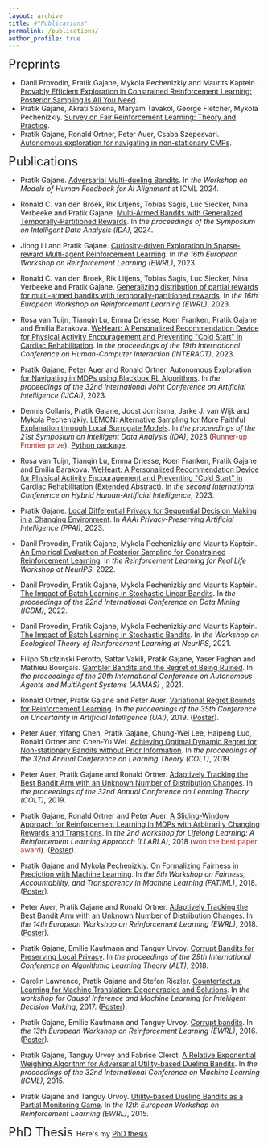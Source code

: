 ```yaml
---
layout: archive
title: #"Publications"
permalink: /publications/
author_profile: true
---
```


<font size = 5> Preprints </font>
* Danil Provodin, Pratik Gajane, Mykola Pechenizkiy and Maurits Kaptein. [Provably Efficient Exploration in Constrained Reinforcement Learning: Posterior Sampling Is All You Need](https://arxiv.org/abs/2309.15737).
* Pratik Gajane, Akrati Saxena, Maryam Tavakol, George Fletcher, Mykola Pechenizkiy. [Survey on Fair Reinforcement Learning: Theory and Practice](https://arxiv.org/abs/2205.10032).
* Pratik Gajane, Ronald Ortner, Peter Auer, Csaba Szepesvari. [Autonomous exploration for navigating in non-stationary CMPs](https://arxiv.org/abs/1910.08446v1).

<font size = 5> Publications </font>
* Pratik Gajane. [Adversarial Multi-dueling Bandits](https://arxiv.org/abs/2406.12475). In <i> the Workshop on Models of Human Feedback for AI Alignment </i> at ICML 2024.

* Ronald C. van den Broek, Rik Litjens, Tobias Sagis, Luc Siecker, Nina Verbeeke and Pratik Gajane. [Multi-Armed Bandits with Generalized Temporally-Partitioned Rewards](https://link.springer.com/chapter/10.1007/978-3-031-58547-0_4). In <i>the proceedings of the Symposium on Intelligent Data Analysis (IDA)</i>, 2024.

* Jiong Li and Pratik Gajane. [Curiosity-driven Exploration in Sparse-reward Multi-agent Reinforcement Learning](https://arxiv.org/pdf/2302.10825.pdf). In <i>the 16th European Workshop on Reinforcement Learning (EWRL)</i>, 2023.
  
* Ronald C. van den Broek, Rik Litjens, Tobias Sagis, Luc Siecker, Nina Verbeeke and Pratik Gajane.  [Generalizing distribution of partial rewards for multi-armed bandits with temporally-partitioned rewards](https://arxiv.org/pdf/2211.06883.pdf). In <i>the 16th European Workshop on Reinforcement Learning (EWRL)</i>, 2023.

* Rosa van Tuijn, Tianqin Lu, Emma Driesse, Koen Franken, Pratik Gajane and Emilia Barakova. [WeHeart: A Personalized Recommendation Device for Physical Activity Encouragement and  Preventing "Cold Start" in Cardiac Rehabilitation](https://link.springer.com/chapter/10.1007/978-3-031-42286-7_11). In <i>the proceedings of the 19th International Conference on Human-Computer Interaction (INTERACT)</i>, 2023.

* Pratik Gajane, Peter Auer and Ronald Ortner. [Autonomous Exploration for Navigating in MDPs using Blackbox RL Algorithms](https://www.ijcai.org/proceedings/2023/413). In <i>the proceedings of the 32nd International Joint Conference on Artificial Intelligence (IJCAI)</i>, 2023.

* Dennis Collaris, Pratik Gajane, Joost Jorritsma, Jarke J. van Wijk and Mykola Pechenizkiy. [LEMON: Alternative
Sampling for More Faithful Explanation through Local Surrogate Models](https://link.springer.com/chapter/10.1007/978-3-031-30047-9_7). In <i>the proceedings of the 21st Symposium on Intelligent Data Analysis (IDA)</i>, 2023 (<span style="color:firebrick">Runner-up Frontier prize</span>). [Python package](https://github.com/iamDecode/lemon).

* Rosa van Tuijn, Tianqin Lu, Emma Driesse, Koen Franken, Pratik Gajane and Emilia Barakova. [WeHeart: A Personalized Recommendation Device for Physical Activity Encouragement and  Preventing "Cold Start" in Cardiac Rehabilitation (Extended Abstract)](https://ebooks.iospress.nl/volumearticle/63370). In <i>the second International Conference on Hybrid Human-Artificial Intelligence</i>, 2023.
 
*  Pratik Gajane. [Local Differential Privacy for Sequential Decision Making in a Changing
Environment](https://arxiv.org/abs/2301.00561). In <i> AAAI Privacy-Preserving Artificial Intelligence (PPAI)</i>, 2023.

* Danil Provodin, Pratik Gajane, Mykola Pechenizkiy and Maurits Kaptein. [An Empirical Evaluation of Posterior Sampling for Constrained Reinforcement Learning](https://arxiv.org/abs/2209.03596). In <i> the Reinforcement Learning for Real Life Workshop at NeurIPS</i>, 2022.

* Danil Provodin, Pratik Gajane, Mykola Pechenizkiy and Maurits Kaptein. [The Impact of Batch Learning in Stochastic Linear Bandits](https://ieeexplore.ieee.org/document/10027682). In <i> the proceedings of the 22nd International Conference on Data Mining (ICDM)</i>, 2022.

* Danil Provodin, Pratik Gajane, Mykola Pechenizkiy and Maurits Kaptein. [The Impact of Batch Learning in Stochastic
Bandits](https://arxiv.org/abs/2111.02071). In <i> the Workshop on Ecological Theory of Reinforcement Learning at NeurIPS</i>, 2021.

* Filipo Studzinski Perotto, Sattar Vakili, Pratik Gajane, Yaser Faghan and Mathieu Bourgais. [Gambler Bandits and the Regret of Being Ruined](https://dl.acm.org/doi/10.5555/3463952.3464194). In <i> the proceedings of the 20th International Conference on Autonomous Agents and MultiAgent Systems (AAMAS)</i> , 2021.

* Ronald Ortner, Pratik Gajane and Peter Auer. [Variational Regret Bounds for Reinforcement Learning](https://proceedings.mlr.press/v115/ortner20a.html). In <i> the proceedings of the 35th Conference on Uncertainty in Artificial Intelligence (UAI)</i>, 2019. ([Poster](/files/UAI_2019_poster.pdf)).

* Peter Auer, Yifang Chen, Pratik Gajane, Chung-Wei Lee, Haipeng Luo, Ronald Ortner and Chen-Yu Wei. [Achieving Optimal Dynamic Regret for Non-stationary Bandits without Prior Information](https://proceedings.mlr.press/v99/auer19b.html). In <i> the proceedings of the 32nd Annual Conference on Learning Theory (COLT)</i>, 2019.

* Peter Auer, Pratik Gajane and Ronald Ortner. [Adaptively Tracking the Best Bandit Arm with an Unknown Number of Distribution Changes](https://proceedings.mlr.press/v99/auer19a.html). In <i> the proceedings of the 32nd Annual Conference on Learning Theory (COLT)</i>, 2019.
 
* Pratik Gajane, Ronald Ortner and Peter Auer. [A Sliding-Window Approach for Reinforcement Learning in MDPs with Arbitrarily Changing Rewards and Transitions](https://drive.google.com/file/d/1FHAgRpUPcO4YBjg3meK47d3VZozIwIx5/view). In <i> the 2nd workshop for Lifelong Learning: A Reinforcement Learning Approach (LLARLA)</i>, 2018 (<span style="color:firebrick">won the best paper award</span>). ([Poster](/files/LLARLA_2018_poster.pdf)).

* Pratik Gajane and Mykola Pechenizkiy. [On Formalizing Fairness in Prediction with Machine Learning](https://www.fatml.org/media/documents/formalizing_fairness_in_prediction_with_ml.pdf). In <i> the 5th Workshop on Fairness, Accountability, and Transparency in Machine Learning (FAT/ML)</i>, 2018. ([Poster](/files/FATML_2018_poster.pdf)).

* Peter Auer, Pratik Gajane and Ronald Ortner. [Adaptively Tracking the Best Bandit Arm with an Unknown Number of Distribution Changes](https://ewrl.files.wordpress.com/2018/09/ewrl_14_2018_paper_28.pdf). In <i> the 14th European Workshop on Reinforcement Learning (EWRL)</i>, 2018. ([Poster](/files/EWRL_2018_poster.pdf)).

* Pratik Gajane, Emilie Kaufmann and Tanguy Urvoy. [Corrupt Bandits for Preserving Local Privacy](https://proceedings.mlr.press/v83/gajane18a.html). In <i> the proceedings of the 29th International Conference on Algorithmic Learning Theory (ALT)</i>, 2018. 

* Carolin Lawrence, Pratik Gajane and Stefan Riezler. [Counterfactual Learning for Machine Translation: Degeneracies and Solutions](https://www.cl.uni-heidelberg.de/~riezler/publications/papers/NIPS2017.pdf). In <i> the workshop for Causal Inference and Machine Learning for Intelligent Decision Making</i>, 2017. ([Poster](/files/17NIPS_WITWN.pdf)).

* Pratik Gajane, Emilie Kaufmann and Tanguy Urvoy. [Corrupt bandits](https://ewrl.files.wordpress.com/2016/11/ewrl13-2016-submission_04.pdf). In <i>the 13th European Workshop on Reinforcement Learning (EWRL)</i>, 2016. ([Poster](/files/EWRL_2016_poster.pdf)).

* Pratik Gajane, Tanguy Urvoy and Fabrice Clerot. [A Relative Exponential Weighing Algorithm for Adversarial Utility-based Dueling Bandits](https://proceedings.mlr.press/v37/gajane15). In <i>the proceedings of the 32nd International Conference on Machine Learning (ICML)</i>, 2015.

* Pratik Gajane and Tanguy Urvoy. [Utility-based Dueling Bandits as a Partial Monitoring Game](https://arxiv.org/abs/1507.02750). In <i>the 12th European Workshop on Reinforcement Learning (EWRL)</i>, 2015.

<font size = 5> PhD Thesis </font>
Here's my [PhD thesis](/files/PhD-thesis-Pratik-Gajane.pdf).
